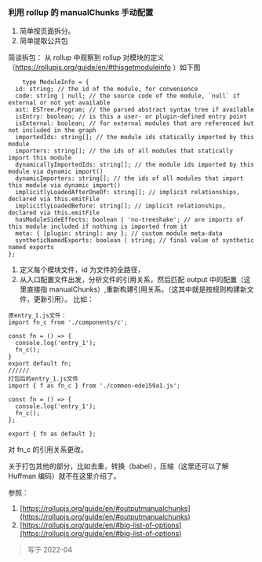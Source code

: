 ### 利用 rollup 的 manualChunks 手动配置

1. 简单按页面拆分。
2. 简单提取公共包

简谈拆包：
从 rollup 中观察到 rollup 对模块的定义（<https://rollupjs.org/guide/en/#thisgetmoduleinfo>
）如下图

```
    type ModuleInfo = {
  id: string; // the id of the module, for convenience
  code: string | null; // the source code of the module, `null` if external or not yet available
  ast: ESTree.Program; // the parsed abstract syntax tree if available
  isEntry: boolean; // is this a user- or plugin-defined entry point
  isExternal: boolean; // for external modules that are referenced but not included in the graph
  importedIds: string[]; // the module ids statically imported by this module
  importers: string[]; // the ids of all modules that statically import this module
  dynamicallyImportedIds: string[]; // the module ids imported by this module via dynamic import()
  dynamicImporters: string[]; // the ids of all modules that import this module via dynamic import()
  implicitlyLoadedAfterOneOf: string[]; // implicit relationships, declared via this.emitFile
  implicitlyLoadedBefore: string[]; // implicit relationships, declared via this.emitFile
  hasModuleSideEffects: boolean | 'no-treeshake'; // are imports of this module included if nothing is imported from it
  meta: { [plugin: string]: any }; // custom module meta-data
  syntheticNamedExports: boolean | string; // final value of synthetic named exports
};
```

1. 定义每个模块文件，id 为文件的全路径，
2. 从入口配置文件出发，分析文件的引用关系，然后匹配 output 中的配置（这里直接指 manualChunks）,重新构建引用关系。（这其中就是按规则构建新文件，更新引用）。
   比如：

```
原entry_1.js文件：
import fn_c from './components/c';

const fn = () => {
  console.log('entry_1');
  fn_c();
}
export default fn;
//////
打包后的entry_1.js文件
import { f as fn_c } from './common-ede159a1.js';

const fn = () => {
  console.log('entry_1');
  fn_c();
};

export { fn as default };

```

对 fn_c 的引用关系更改。

关于打包其他的部分，比如去重，转换（babel），压缩（这里还可以了解 Huffman 编码）就不在这里介绍了。

参照：

1. [https://rollupjs.org/guide/en/#outputmanualchunks](https://rollupjs.org/guide/en/#outputmanualchunks)
2. [https://rollupjs.org/guide/en/#big-list-of-options](https://rollupjs.org/guide/en/#big-list-of-options)

> 写于 2022-04
